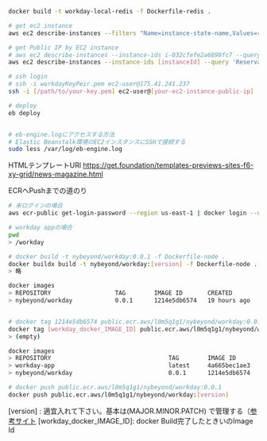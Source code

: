 
```bash
docker build -t workday-local-redis -f Dockerfile-redis .

```

```bash
# get ec2 instance
aws ec2 describe-instances --filters "Name=instance-state-name,Values=running" --query 'Reservations[*].Instances[*].InstanceId' --output text

# get Public IP by EC2 instance
# aws ec2 describe-instances --instance-ids i-032cfefe2a6898fc7 --query 'Reservations[*].Instances[*].PublicIpAddress' --output text
aws ec2 describe-instances --instance-ids [instanceId] --query 'Reservations[*].Instances[*].PublicIpAddress' --output text

# ssh login
# ssh -i workdayKeyPeir.pem ec2-user@175.41.241.237
ssh -i [/path/to/your-key.pem] ec2-user@[your-ec2-instance-public-ip]

# deploy
eb deploy
```


```bash

# eb-engine.logにアクセスする方法
# Elastic Beanstalk環境のEC2インスタンスにSSHで接続する
sudo less /var/log/eb-engine.log

```

HTMLテンプレートURl
https://get.foundation/templates-previews-sites-f6-xy-grid/news-magazine.html

ECRへPushまでの道のり
```bash
# 未ログインの場合
aws ecr-public get-login-password --region us-east-1 | docker login --username AWS --password-stdin public.ecr.aws/l0m5q1g1

# workday appの場合
pwd
> /workday

# docker build -t nybeyond/workday:0.0.1 -f Dockerfile-node .
docker buildx build -t nybeyond/workday:[version] -f Dockerfile-node .
> 略

docker images
> REPOSITORY                  TAG        IMAGE ID       CREATED        SIZE
> nybeyond/workday            0.0.1      1214e5db6574   19 hours ago   317MB


# docker tag 1214e5db6574 public.ecr.aws/l0m5q1g1/nybeyond/workday:0.0.1
docker tag [workday_docker_IMAGE_ID] public.ecr.aws/l0m5q1g1/nybeyond/workday:[version]
> (empty)

docker images
> REPOSITORY                                 TAG        IMAGE ID       CREATED        SIZE
> workday-app                                latest     4a665bec1ae3   19 hours ago   317MB
> nybeyond/workday                           0.0.1      1214e5db6574   19 hours ago   317MB

# docker push public.ecr.aws/l0m5q1g1/nybeyond/workday:0.0.1
docker push public.ecr.aws/l0m5q1g1/nybeyond/workday:[version]

```
[version] : 適宜入れて下さい。基本は(MAJOR.MINOR.PATCH) で管理する（[参考サイト](https://learn.microsoft.com/ja-jp/dotnet/core/versions/#semantic-versioning)
[workday_docker_IMAGE_ID]: docker Build完了したときいのImage Id
